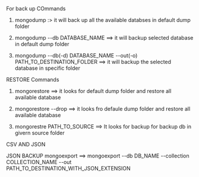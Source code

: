 For back up
COmmands

1. mongodump :> it will back up all the available databses in default dump folder

2. mongodump --db DATABASE_NAME ==> it will backup selected database in default dump folder

3. mongodump --db(-d) DATABASE_NAME --out(-o) PATH_TO_DESTINATION_FOLDER ==> it will backup the selected database in specific folder

RESTORE
Commands

1. mongorestore ==> it looks for default dump folder and restore all available database

2. mongorestore --drop ==> it looks fro defaule dump folder and restore all available database

3. mongorestre PATH_TO_SOURCE ==> It looks for backup for backup db in givern source folder

CSV AND JSON

JSON
BACKUP
mongoexport ==> mongoexport --db DB_NAME --collection COLLECTION_NAME --out PATH_TO_DESTINATION_WITH_JSON_EXTENSION
